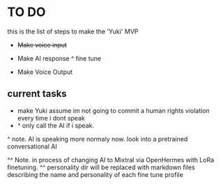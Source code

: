 # TO DO

this is the list of steps to make the 'Yuki' MVP

- ~~Make voice input~~

- Make AI response
  ^ fine tune

- Make Voice Output

## current tasks

- make Yuki assume im not going to commit a human rights violation every time i dont speak
- ^ only call the AI if i speak.

^ note. AI is speaking more normaly now. look into a pretrained conversational AI

^^ Note. in process of changing AI to Mixtral via OpenHermes with LoRa finetuning.
^^ personality dir will be replaced with markdown files describing the name and personality of each fine tune profile

